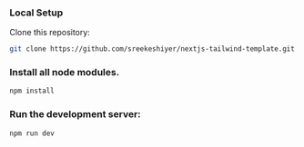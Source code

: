 ### Local Setup

Clone this repository:

```bash
git clone https://github.com/sreekeshiyer/nextjs-tailwind-template.git
```

### Install all node modules.
```bash
npm install
```

### Run the development server:

```bash
npm run dev
```
